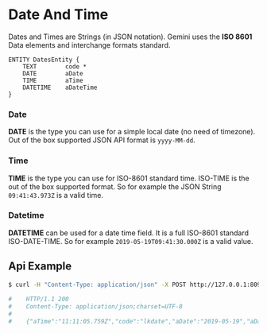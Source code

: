 # Date And Time

Dates and Times are Strings \(in JSON notation\). Gemini uses the **ISO 8601** Data elements and interchange formats standard.

```text
ENTITY DatesEntity {
    TEXT        code *
    DATE        aDate
    TIME        aTime
    DATETIME    aDateTime
}
```

### **Date**

**DATE** is the type you can use for a simple local date \(no need of timezone\). Out of the box supported JSON API format is `yyyy-MM-dd`.

### **Time**

**TIME** is the type you can use for ISO-8601 standard time. ISO-TIME is the out of the box supported format. So for example the JSON String `09:41:43.973Z` is a valid time.

### **Datetime**

**DATETIME** can be used for a date time field. It is a full ISO-8601 standard ISO-DATE-TIME. So for example `2019-05-19T09:41:30.000Z` is a valid value.

## Api Example

```bash
$ curl -H "Content-Type: application/json" -X POST http://127.0.0.1:8090/api/datestypes -i -d '{"aTime":"11:11:05.759Z","code":"lkdate","aDate":"2019-05-19","aDateTime":"2019-05-19T11:09:58Z"}'
    
#    HTTP/1.1 200
#    Content-Type: application/json;charset=UTF-8
#
#    {"aTime":"11:11:05.759Z","code":"lkdate","aDate":"2019-05-19","aDateTime":"2019-05-19T11:09:58Z"}
```

